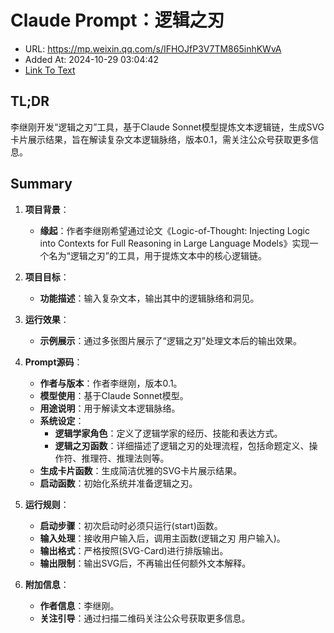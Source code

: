 # Claude Prompt：逻辑之刃
- URL: https://mp.weixin.qq.com/s/IFHOJfP3V7TM865inhKWvA
- Added At: 2024-10-29 03:04:42
- [Link To Text](2024-10-29-claude-prompt：逻辑之刃_raw.md)

## TL;DR
李继刚开发“逻辑之刃”工具，基于Claude Sonnet模型提炼文本逻辑链，生成SVG卡片展示结果，旨在解读复杂文本逻辑脉络，版本0.1，需关注公众号获取更多信息。

## Summary
1. **项目背景**：
   - **缘起**：作者李继刚希望通过论文《Logic-of-Thought: Injecting Logic into Contexts for Full Reasoning in Large Language Models》实现一个名为“逻辑之刃”的工具，用于提炼文本中的核心逻辑链。

2. **项目目标**：
   - **功能描述**：输入复杂文本，输出其中的逻辑脉络和洞见。

3. **运行效果**：
   - **示例展示**：通过多张图片展示了“逻辑之刃”处理文本后的输出效果。

4. **Prompt源码**：
   - **作者与版本**：作者李继刚，版本0.1。
   - **模型使用**：基于Claude Sonnet模型。
   - **用途说明**：用于解读文本逻辑脉络。
   - **系统设定**：
     - **逻辑学家角色**：定义了逻辑学家的经历、技能和表达方式。
     - **逻辑之刃函数**：详细描述了逻辑之刃的处理流程，包括命题定义、操作符、推理符、推理法则等。
   - **生成卡片函数**：生成简洁优雅的SVG卡片展示结果。
   - **启动函数**：初始化系统并准备逻辑之刃。

5. **运行规则**：
   - **启动步骤**：初次启动时必须只运行(start)函数。
   - **输入处理**：接收用户输入后，调用主函数(逻辑之刃 用户输入)。
   - **输出格式**：严格按照(SVG-Card)进行排版输出。
   - **输出限制**：输出SVG后，不再输出任何额外文本解释。

6. **附加信息**：
   - **作者信息**：李继刚。
   - **关注引导**：通过扫描二维码关注公众号获取更多信息。
